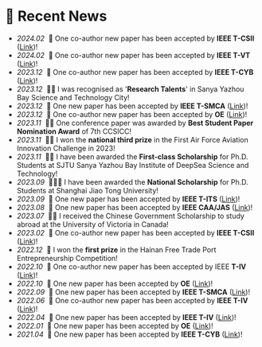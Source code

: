 # 💬 Recent News
- *2024.02* &nbsp;🎉 One co-author new paper has been accepted by **IEEE T-CSII** ([Link]())!
- *2024.02* &nbsp;🎉 One co-author new paper has been accepted by **IEEE T-VT** ([Link](https://ieeexplore.ieee.org/document/10449447))!
- *2023.12* &nbsp;🎉 One co-author new paper has been accepted by **IEEE T-CYB** ([Link](https://ieeexplore.ieee.org/document/10416809))!
- *2023.12* &nbsp;👏👏 I was recognised as '**Research Talents**' in Sanya Yazhou Bay Science and Technology City!
- *2023.12* &nbsp;🎉  One new paper has been accepted by **IEEE T-SMCA** ([Link](https://ieeexplore.ieee.org/document/10414035))!
- *2023.12* &nbsp;🎉 One co-author new paper has been accepted by **OE** ([Link](https://www.sciencedirect.com/science/article/abs/pii/S0029801822021497))!
- *2023.11* &nbsp;👏👏  One conference paper was awarded by **Best Student Paper Nomination Award** of 7th CCSICC!
- *2023.11* &nbsp;👏👏  I won the **national third prize** in the First Air Force Aviation Innovation Challenge in 2023!
- *2023.11* &nbsp;👏👏  I have been awarded the **First-class Scholarship** for Ph.D. Students at SJTU Sanya Yazhou Bay Institute of DeepSea Science and Technology!
- *2023.09* &nbsp;👏👏👏 I have been awarded the **National Scholarship** for Ph.D. Students at Shanghai Jiao Tong University!
- *2023.09* &nbsp;🎉  One new paper has been accepted by **IEEE T-ITS** ([Link](https://ieeexplore.ieee.org/xpl/RecentIssue.jsp?punumber=6979))!
- *2023.08* &nbsp;🎉  One new paper has been accepted by **IEEE CAA/JAS** ([Link](https://www.ieee-jas.net/indexen.html))!
- *2023.07* &nbsp;👏👏  I received the Chinese Government Scholarship to study abroad at the University of Victoria in Canada!
- *2023.02* &nbsp;🎉  One co-author new paper has been accepted by **IEEE T-CSII** ([Link](https://ieeexplore.ieee.org/abstract/document/10059139))!
- *2022.12* &nbsp;🎉  I won the **first prize** in the Hainan Free Trade Port Entrepreneurship Competition!
- *2022.10* &nbsp;🎉  One co-author new paper has been accepted by IEEE **T-IV** ([Link](https://ieeexplore.ieee.org/abstract/document/9950329))!
- *2022.10* &nbsp;🎉  One new paper has been accepted by **OE** ([Link](https://www.sciencedirect.com/science/article/abs/pii/S0029801822021497))!
- *2022.09* &nbsp;🎉  One new paper has been accepted by **IEEE T-SMCA** ([Link](https://ieeexplore.ieee.org/abstract/document/9900363))!
- *2022.06* &nbsp;🎉  One co-author new paper has been accepted by **IEEE T-IV** ([Link](https://ieeexplore.ieee.org/abstract/document/9878245))!
- *2022.04* &nbsp;🎉  One new paper has been accepted by **IEEE T-IV** ([Link](https://ieeexplore.ieee.org/abstract/document/9762043))!
- *2022.01* &nbsp;🎉  One new paper has been accepted by **OE** ([Link](https://www.sciencedirect.com/science/article/abs/pii/S0029801822001445))!
- *2021.04* &nbsp;🎉  One new paper has been accepted by **IEEE T-CYB** ([Link](https://ieeexplore.ieee.org/abstract/document/9440777))!
